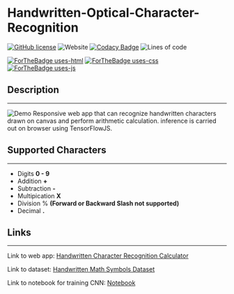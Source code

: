 # Handwritten-Optical-Character-Recognition

[![GitHub license](https://img.shields.io/github/license/Sagyam/Handwritten-Optical-Character-Recognition?style=for-the-badge)](https://github.com/Sagyam/Handwritten-Optical-Character-Recognition)
![Website](https://img.shields.io/website?style=for-the-badge&url=http%3A%2F%2Fsagyamthapa.me%2FHandwritten-Optical-Character-Recognition%2F)
[![Codacy Badge](https://app.codacy.com/project/badge/Grade/628378fb4b5d47dfbb6979a686726690)](https://www.codacy.com/gh/Sagyam/Handwritten-Optical-Character-Recognition/dashboard?utm_source=github.com&utm_medium=referral&utm_content=Sagyam/Handwritten-Optical-Character-Recognition&utm_campaign=Badge_Grade)
![Lines of code](https://img.shields.io/tokei/lines/github/sagyam/Handwritten-Optical-Character-Recognition?style=for-the-badge)

[![ForTheBadge uses-html](http://ForTheBadge.com/images/badges/uses-html.svg)](http://ForTheBadge.com)
[![ForTheBadge uses-css](http://ForTheBadge.com/images/badges/uses-css.svg)](http://ForTheBadge.com)
[![ForTheBadge uses-js](http://ForTheBadge.com/images/badges/uses-js.svg)](http://ForTheBadge.com)

## Description

---

![Demo](https://media.giphy.com/media/vFKqnCdLPNOKc/giphy.gif)
Responsive web app that can recognize handwritten characters drawn on canvas and perform arithmetic calculation. inference is carried out on browser using TensorFlowJS.

## Supported Characters

---

- Digits **0 - 9**
- Addition **+**
- Subtraction **-**
- Multipication **X**
- Division % **(Forward or Backward Slash not supported)**
- Decimal **.**

## Links

---

Link to web app: [Handwritten Character Recognition Calculator](http://sagyamthapa.me/Handwritten-Optical-Character-Recognition/)

Link to dataset: [Handwritten Math Symbols Dataset](https://www.kaggle.com/sagyamthapa/handwritten-math-symbols)

Link to notebook for training CNN: [Notebook](https://www.kaggle.com/sagyamthapa/starter-notebook)
